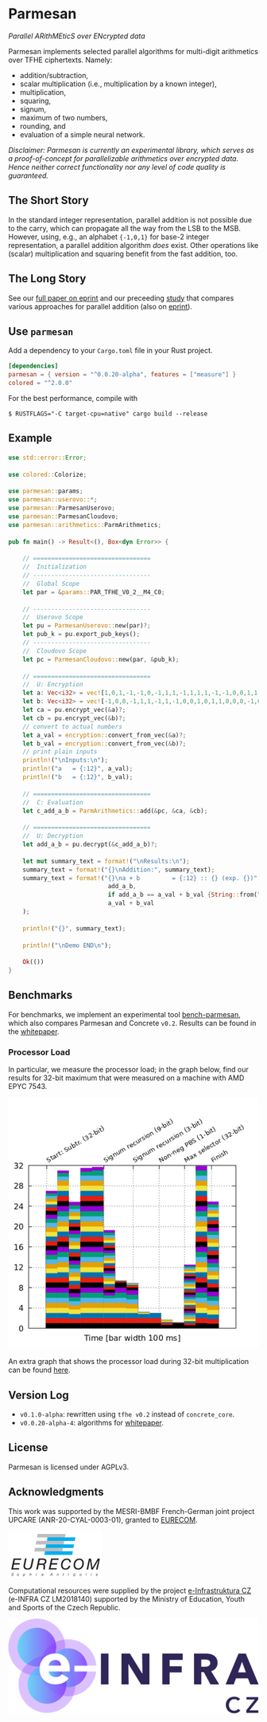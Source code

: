 
# Parmesan

*Parallel ARithMEticS over ENcrypted data*

Parmesan implements selected parallel algorithms for multi-digit arithmetics over TFHE ciphertexts. Namely:

- addition/subtraction,
- scalar multiplication (i.e., multiplication by a known integer),
- multiplication,
- squaring,
- signum,
- maximum of two numbers,
- rounding, and
- evaluation of a simple neural network.

*Disclaimer: Parmesan is currently an experimental library, which serves as a proof-of-concept for parallelizable arithmetics over encrypted data. Hence neither correct functionality nor any level of code quality is guaranteed.*


## The Short Story

In the standard integer representation, parallel addition is not possible due to the carry, which can propagate all the way from the LSB to the MSB.
However, using, e.g., an alphabet `{-1,0,1}` for base-2 integer representation, a parallel addition algorithm *does* exist.
Other operations like (scalar) multiplication and squaring benefit from the fast addition, too.


## The Long Story

See our [full paper on eprint](https://eprint.iacr.org/2023/544) and our preceeding [study](https://dl.acm.org/doi/10.1145/3508398.3511527) that compares various approaches for parallel addition (also on [eprint](https://eprint.iacr.org/2022/067)).


## Use `parmesan`

Add a dependency to your `Cargo.toml` file in your Rust project.

```toml
[dependencies]
parmesan = { version = "^0.0.20-alpha", features = ["measure"] }
colored = "^2.0.0"
```

For the best performance, compile with
```shell
$ RUSTFLAGS="-C target-cpu=native" cargo build --release
```


## Example

```rust
use std::error::Error;

use colored::Colorize;

use parmesan::params;
use parmesan::userovo::*;
use parmesan::ParmesanUserovo;
use parmesan::ParmesanCloudovo;
use parmesan::arithmetics::ParmArithmetics;

pub fn main() -> Result<(), Box<dyn Error>> {

    // =================================
    //  Initialization
    // ---------------------------------
    //  Global Scope
    let par = &params::PAR_TFHE_V0_2__M4_C0;

    // ---------------------------------
    //  Userovo Scope
    let pu = ParmesanUserovo::new(par)?;
    let pub_k = pu.export_pub_keys();
    // ---------------------------------
    //  Cloudovo Scope
    let pc = ParmesanCloudovo::new(par, &pub_k);

    // =================================
    //  U: Encryption
    let a: Vec<i32> = vec![1,0,1,-1,-1,0,-1,1,1,-1,1,1,1,-1,-1,0,0,1,1,0,0,0,0,-1,0,0,0,0,0,-1,0,0,];
    let b: Vec<i32> = vec![-1,0,0,-1,1,1,-1,1,-1,0,0,1,0,1,1,0,0,0,-1,0,0,1,0,0,-1,0,-1,-1,-1,1,1,0,];
    let ca = pu.encrypt_vec(&a)?;
    let cb = pu.encrypt_vec(&b)?;
    // convert to actual numbers
    let a_val = encryption::convert_from_vec(&a)?;
    let b_val = encryption::convert_from_vec(&b)?;
    // print plain inputs
    println!("\nInputs:\n");
    println!("a   = {:12}", a_val);
    println!("b   = {:12}", b_val);

    // =================================
    //  C: Evaluation
    let c_add_a_b = ParmArithmetics::add(&pc, &ca, &cb);

    // =================================
    //  U: Decryption
    let add_a_b = pu.decrypt(&c_add_a_b)?;

    let mut summary_text = format!("\nResults:\n");
    summary_text = format!("{}\nAddition:", summary_text);
    summary_text = format!("{}\na + b         = {:12} :: {} (exp. {})", summary_text,
                            add_a_b,
                            if add_a_b == a_val + b_val {String::from("PASS").bold().green()} else {String::from("FAIL").bold().red()},
                            a_val + b_val
    );

    println!("{}", summary_text);

    println!("\nDemo END\n");

    Ok(())
}
```


## Benchmarks

For benchmarks, we implement an experimental tool [bench-parmesan](https://github.com/fakub/bench-parmesan), which also compares Parmesan and Concrete `v0.2`.
Results can be found in the [whitepaper](https://eprint.iacr.org/2023/544).

### Processor Load

In particular, we measure the processor load; in the graph below, find our results for 32-bit maximum that were measured on a machine with AMD EPYC 7543.

![proc load max](docs/plot-dstat.png)

An extra graph that shows the processor load during 32-bit multiplication can be found [here](docs/mul32.pdf).


## Version Log

  * `v0.1.0-alpha`: rewritten using `tfhe v0.2` instead of `concrete_core`.
  * `v0.0.20-alpha-4`: algorithms for [whitepaper](https://eprint.iacr.org/2023/544).


## License

Parmesan is licensed under AGPLv3.


## Acknowledgments

This work was supported by the MESRI-BMBF French-German joint project UPCARE (ANR-20-CYAL-0003-01), granted to [EURECOM](https://www.eurecom.fr/).

![EURECOM logo](docs/eurecom-logo.png)

Computational resources were supplied by the project [e-Infrastruktura CZ](https://www.cesnet.cz/projekty/e-infra_cz/) (e-INFRA CZ LM2018140) supported by the Ministry of Education, Youth and Sports of the Czech Republic.

![e-infra logo](docs/e-infra.svg)
